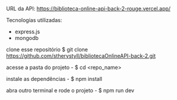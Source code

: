 URL da API: https://biblioteca-online-api-back-2-rouge.vercel.app/

Tecnologias utilizadas:
- express.js
- mongodb

clone esse repositório
$ git clone https://github.com/stherystyll/bibliotecaOnlineAPI-back-2.git

acesse a pasta do projeto - 
$ cd <repo_name>

instale as dependências - 
$ npm install

abra outro terminal e rode o projeto - 
$ npm run dev
